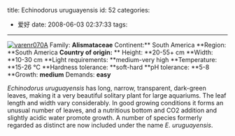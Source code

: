 title: Echinodorus uruguayensis
id: 52
categories:
  - 爱好
date: 2008-06-03 02:37:33
tags:
---

<div id="msgcns!9697D6160EFEBC17!1677" class="bvMsg">

[![varenr070A](http://byfiles.storage.msn.com/y1pzl7ngWBGEimq6qTe3TYboHiKSj1ZbggIE0N2Uv8nqvpHpTM8KTXQ1Lnq119m1Ymn-8jd5vFsD2I?PARTNER=WRITER)](http://byfiles.storage.msn.com/y1pzl7ngWBGEinJgQ99J47CEgo9RKkOk5ZcveaQffgAcgKstAl7d6aRvcjqsjvpJTx1o46KfrrtjLw?PARTNER=WRITER) Family: **Alismataceae**
Continent:** South America
**Region: **South America
**Country of origin:** **
Height: **20-55+ cm
**Width: **10-30 cm
**Light requirements: **medium-very high
**Temperature: **15-26 °C
**Hardness tolerance: **soft-hard
**pH tolerance: **5-8
**Growth: **medium**
Demands: **easy** <p>_Echinodorus uruguayensis_ has long, narrow, transparent, dark-green 
leaves, making it a very beautiful solitary plant for large aquariums. The leaf 
length and width vary considerably. In good growing conditions it forms an 
unusual number of leaves, and a nutritious bottom and CO2 addition 
and slightly acidic water promote growth. A number of species formerly regarded 
as distinct are now included under the name _E. uruguayensis_.
</div>